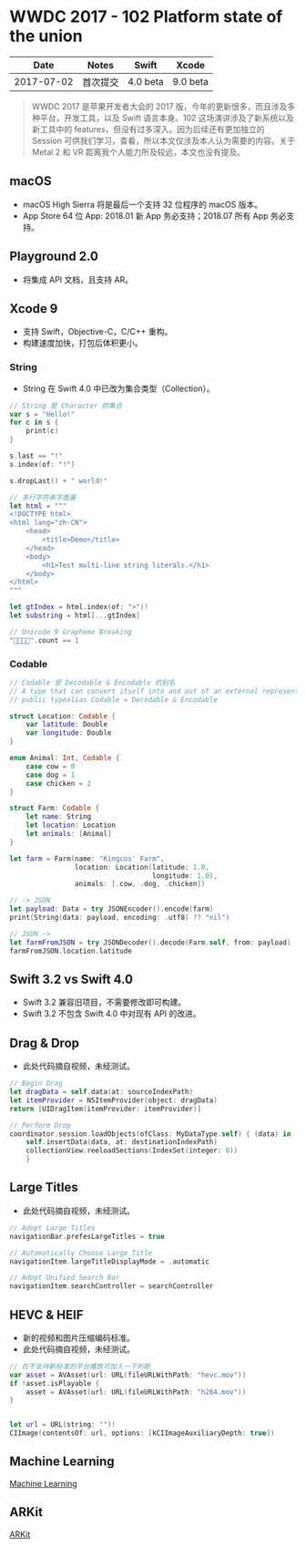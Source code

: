 # WWDC 2017 - 102 Platform state of the union

| Date | Notes | Swift | Xcode |
|:-----:|:-----:|:-----:|:-----:|
| 2017-07-02 | 首次提交 | 4.0 beta | 9.0 beta|

> WWDC 2017 是苹果开发者大会的 2017 版，今年的更新很多，而且涉及多种平台，开发工具，以及 Swift 语言本身。102 这场演讲涉及了新系统以及新工具中的 features，但没有过多深入。因为后续还有更加独立的 Session 可供我们学习，查看，所以本文仅涉及本人认为需要的内容。关于 Metal 2 和 VR 距离我个人能力所及较远，本文也没有提及。

## macOS

- macOS High Sierra 将是最后一个支持 32 位程序的 macOS 版本。
- App Store 64 位 App: 2018.01 新 App 务必支持；2018.07 所有 App 务必支持。

## Playground 2.0

- 将集成 API 文档，且支持 AR。

## Xcode 9

- 支持 Swift，Objective-C，C/C++ 重构。
- 构建速度加快，打包后体积更小。

### String

- String 在 Swift 4.0 中已改为集合类型（Collection）。

```Swift
// String 是 Character 的集合
var s = "Hello!"
for c in s {
    print(c)
}

s.last == "!"
s.index(of: "!")

s.dropLast() + " world!"

// 多行字符串字面量
let html = """
<!DOCTYPE html>
<html lang="zh-CN">
    <head>
        <title>Demo</title>
    </head>
    <body>
        <h1>Test multi-line string literals.</h1>
    </body>
</html>
"""

let gtIndex = html.index(of: ">")!
let substring = html[...gtIndex]

// Unicode 9 Grapheme Breaking
"👩‍👩‍👧‍👦".count == 1
```

### Codable

```Swift
// Codable 是 Decodable & Encodable 的别名
// A type that can convert itself into and out of an external representation.
// public typealias Codable = Decodable & Encodable

struct Location: Codable {
    var latitude: Double
    var longitude: Double
}

enum Animal: Int, Codable {
    case cow = 0
    case dog = 1
    case chicken = 2
}

struct Farm: Codable {
    let name: String
    let location: Location
    let animals: [Animal]
}

let farm = Farm(name: "Kingcos' Farm",
                location: Location(latitude: 1.0,
                                   longitude: 1.0),
                animals: [.cow, .dog, .chicken])

// -> JSON
let payload: Data = try JSONEncoder().encode(farm)
print(String(data: payload, encoding: .utf8) ?? "nil")

// JSON ->
let farmFromJSON = try JSONDecoder().decode(Farm.self, from: payload)
farmFromJSON.location.latitude
```

## Swift 3.2 vs Swift 4.0

- Swift 3.2 兼容旧项目，不需要修改即可构建。
- Swift 3.2 不包含 Swift 4.0 中对现有 API 的改进。

## Drag & Drop

- 此处代码摘自视频，未经测试。

```Swift
// Begin Drag
let dragData = self.data(at: sourceIndexPath)
let itemProvider = NSItemProvider(object: dragData)
return [UIDragItem(itemProvider: itemProvider)]

// Perform Drop
coordinator.session.loadObjects(ofClass: MyDataType.self) { (data) in
    self.insertData(data, at: destinationIndexPath)
    collectionView.reeloadSections(IndexSet(integer: 0)) 
    }
```

## Large Titles

- 此处代码摘自视频，未经测试。

```Swift
// Adopt Large Titles
navigationBar.prefesLargeTitles = true

// Automatically Choose Large Title
navigationItem.largeTitleDisplayMode = .automatic

// Adopt Unified Search Bar
navigationItem.searchController = searchController
```

## HEVC & HEIF

- 新的视频和图片压缩编码标准。
- 此处代码摘自视频，未经测试。

```Swift
// 在不支持新标准的平台播放可加入一下判断
var asset = AVAsset(url: URL(fileURLWithPath: "hevc.mov"))
if !asset.isPlayable {
    asset = AVAsset(url: URL(fileURLWithPath: "h264.mov"))
}


let url = URL(string: "")!
CIImage(contentsOf: url, options: [kCIImageAuxiliaryDepth: true])
```

## Machine Learning

[Machine Learning](img/1.png)

## ARKit

[ARKit](img/2.png)